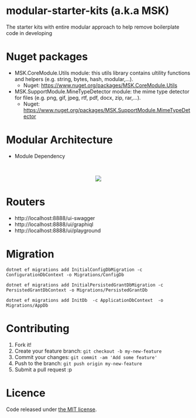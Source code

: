 ﻿# modular-starter-kits (a.k.a MSK)

The starter kits with entire modular approach to help remove boilerplate code in developing

# Nuget packages

- MSK.CoreModule.Utils module: this utils library contains ultility functions and helpers (e.g. string, bytes, hash, modular,...).
  - Nuget: https://www.nuget.org/packages/MSK.CoreModule.Utils
- MSK.SupportModule.MineTypeDetector module: the mime type detector for files (e.g. png, gif, jpeg, rtf, pdf, docx, zip, rar,...).
  - Nuget: https://www.nuget.org/packages/MSK.SupportModule.MimeTypeDetector

# Modular Architecture

- Module Dependency

﻿<p align="center">
  <img align="center" class="image" src="https://github.com/thangchung/modular-starter-kits/blob/master/assets/module-dependency.png">  
</p>

# Routers

- http://localhost:8888/ui-swagger
- http://localhost:8888/ui/graphiql
- http://localhost:8888/ui/playground

# Migration

```
dotnet ef migrations add InitialConfigDbMigration -c ConfigurationDbContext -o Migrations/ConfigDb
```

```
dotnet ef migrations add InitialPersistedGrantDbMigration -c PersistedGrantDbContext -o Migrations/PersistedGrantDb
```

```
dotnet ef migrations add InitDb  -c ApplicationDbContext  -o Migrations/AppDb
```

# Contributing

1. Fork it!
2. Create your feature branch: `git checkout -b my-new-feature`
3. Commit your changes: `git commit -am 'Add some feature'`
4. Push to the branch: `git push origin my-new-feature`
5. Submit a pull request :p

# Licence

Code released under [the MIT license](https://github.com/thangchung/modular-starter-kits/blob/master/LICENSE).
